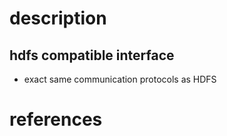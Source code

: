 # description
## hdfs compatible interface
- exact same communication protocols as HDFS

# references

